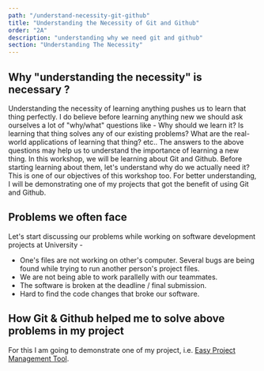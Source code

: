 ```yaml
---
path: "/understand-necessity-git-github"
title: "Understanding the Necessity of Git and Github"
order: "2A"
description: "understanding why we need git and github"
section: "Understanding The Necessity"
---
```


## Why "understanding the necessity" is necessary ?

Understanding the necessity of learning anything pushes us to learn that thing perfectly. I do believe before learning anything new we should ask ourselves a lot of "why/what" questions like - Why should we learn it? Is learning that thing solves any of our existing problems? What are the real-world applications of learning that thing? etc..
The answers to the above questions may help us to understand the importance of learning a new thing.
In this workshop, we will be learning about Git and Github. Before starting learning about them, let's understand why do we actually need it? This is one of our objectives of this workshop too. For better understanding, I will be demonstrating one of my projects that got the benefit of using Git and Github.

## Problems we often face

Let's start discussing our problems while working on software development projects at University -

- One's files are not working on other's computer. Several bugs are being found while trying to run another person's project files.
- We are not being able to work parallelly with our teammates.
- The software is broken at the deadline / final submission.
- Hard to find the code changes that broke our software.

## How Git & Github helped me to solve above problems in my project

For this I am going to demonstrate one of my project, i.e. [Easy Project Management Tool][epmt].

[epmt]: https://github.com/atiqueahmedziad/Easy-Project-Management-Tool
